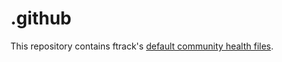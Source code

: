 # .github

This repository contains ftrack's [default community health files](https://docs.github.com/en/communities/setting-up-your-project-for-healthy-contributions/creating-a-default-community-health-file).